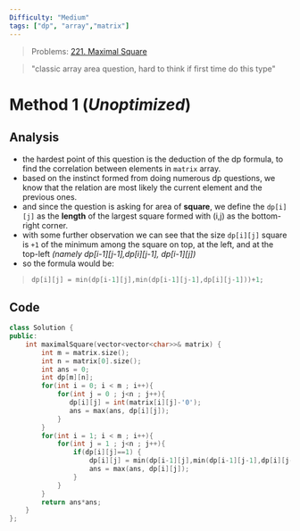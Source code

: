 ```yaml
---
Difficulty: "Medium"
tags: ["dp", "array","matrix"]
---
```


> Problems: [221. Maximal Square](https://leetcode.com/problems/maximal-square)

> "classic array area question, hard to think if first time do this type"

# Method 1 (_Unoptimized_)
## Analysis
- the hardest point of this question is the deduction of the dp formula, to find the correlation between elements in `matrix` array. 
- based on the instinct formed from doing numerous dp questions, we know that the relation are most likely the current element and the previous ones. 
- and since the question is asking for area of **square**, we define the `dp[i][j]` as the **length** of the largest square formed with (i,j) as the bottom-right corner.
- with some further observation we can see that the size `dp[i][j]` square is `+1` of the minimum among the square on top, at the left, and at the top-left *(namely dp[i-1][j-1],dp[i][j-1], dp[i-1][j])*
- so the formula would be:
>```cpp
>dp[i][j] = min(dp[i-1][j],min(dp[i-1][j-1],dp[i][j-1]))+1;
>```

## Code
```cpp
class Solution {
public:
    int maximalSquare(vector<vector<char>>& matrix) {
        int m = matrix.size();
        int n = matrix[0].size();
        int ans = 0;
        int dp[m][n];
        for(int i = 0; i < m ; i++){
            for(int j = 0 ; j<n ; j++){
               dp[i][j] = int(matrix[i][j]-'0');
               ans = max(ans, dp[i][j]);
            }
        }
        for(int i = 1; i < m ; i++){
            for(int j = 1 ; j<n ; j++){
                if(dp[i][j]==1) {
                    dp[i][j] = min(dp[i-1][j],min(dp[i-1][j-1],dp[i][j-1]))+1; 
                    ans = max(ans, dp[i][j]);
                }   
            }
        }
        return ans*ans;
    }
};
```
